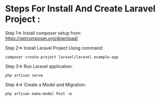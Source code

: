 <h1> Steps For Install And Create Laravel Project :</h1>

Step 1=> Install composer setup from: <br>
<a href="https://getcomposer.org/download/">https://getcomposer.org/download/ </a>


Step 2=> Install Laravel Project Using command:
```
composer create-project laravel/laravel example-app
```

Step 3=> Run Laravel application:
```
php artisan serve
```

Step 4=> Create a Model and Migration:
```
php artisan make:model Post -m 
```
